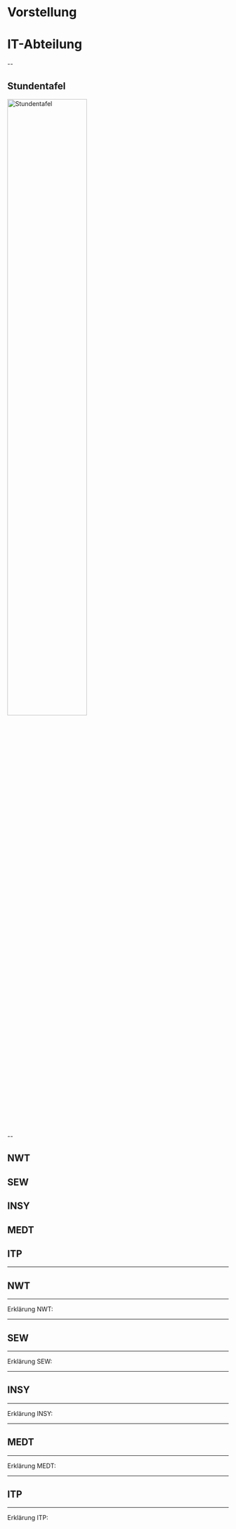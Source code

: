 # Vorstellung
# IT-Abteilung

--

## Stundentafel

<img src="https://user-images.githubusercontent.com/83589796/202418485-1abe0253-15bb-4995-967e-cfc67f5543e4.png" alt="Stundentafel" width="60%"/>

--

## NWT
## SEW
## INSY
## MEDT
## ITP

---

## NWT

----

Erklärung NWT:

---

## SEW

----

Erklärung SEW:

---

## INSY

----

Erklärung INSY:

---

## MEDT

----

Erklärung MEDT:

---

## ITP

----

Erklärung ITP:
